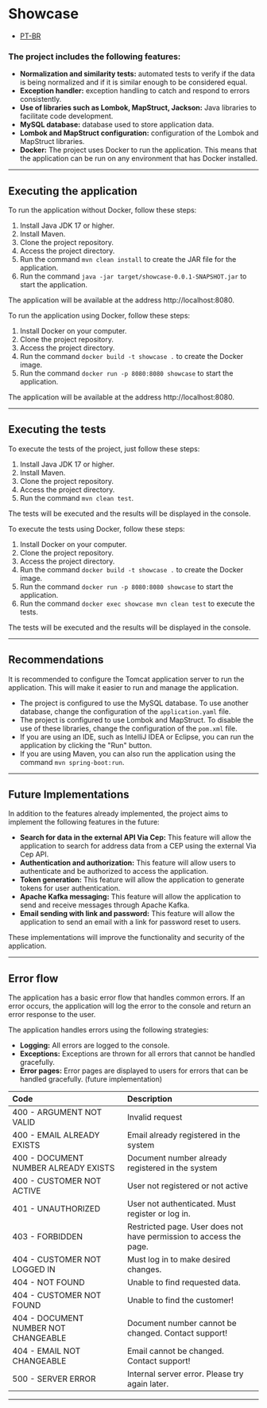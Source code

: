 # Showcase

* [PT-BR](./README-PT.md)

### The project includes the following features:

* **Normalization and similarity tests:** automated tests to verify if the data is being normalized and if it is similar
  enough to be considered equal.
* **Exception handler:** exception handling to catch and respond to errors consistently.
* **Use of libraries such as Lombok, MapStruct, Jackson:** Java libraries to facilitate code development.
* **MySQL database:** database used to store application data.
* **Lombok and MapStruct configuration:** configuration of the Lombok and MapStruct libraries.
* **Docker:** The project uses Docker to run the application. This means that the application can be run on any
  environment that has Docker installed.

---

## Executing the application

To run the application without Docker, follow these steps:

1. Install Java JDK 17 or higher.
2. Install Maven.
3. Clone the project repository.
4. Access the project directory.
5. Run the command `mvn clean install` to create the JAR file for the application.
6. Run the command `java -jar target/showcase-0.0.1-SNAPSHOT.jar` to start the application.

The application will be available at the address http://localhost:8080.

To run the application using Docker, follow these steps:

1. Install Docker on your computer.
2. Clone the project repository.
3. Access the project directory.
4. Run the command `docker build -t showcase .` to create the Docker image.
5. Run the command `docker run -p 8080:8080 showcase` to start the application.

The application will be available at the address http://localhost:8080.

---

## Executing the tests

To execute the tests of the project, just follow these steps:

1. Install Java JDK 17 or higher.
2. Install Maven.
3. Clone the project repository.
4. Access the project directory.
5. Run the command `mvn clean test`.

The tests will be executed and the results will be displayed in the console.

To execute the tests using Docker, follow these steps:

1. Install Docker on your computer.
2. Clone the project repository.
3. Access the project directory.
4. Run the command `docker build -t showcase .` to create the Docker image.
5. Run the command `docker run -p 8080:8080 showcase` to start the application.
6. Run the command `docker exec showcase mvn clean test` to execute the tests.

The tests will be executed and the results will be displayed in the console.

---

## Recommendations

It is recommended to configure the Tomcat application server to run the application. This will make it easier to run and
manage the application.

* The project is configured to use the MySQL database. To use another database, change the configuration of
  the `application.yaml` file.
* The project is configured to use Lombok and MapStruct. To disable the use of these libraries, change the configuration
  of the `pom.xml` file.
* If you are using an IDE, such as IntelliJ IDEA or Eclipse, you can run the application by clicking the "Run" button.
* If you are using Maven, you can also run the application using the command `mvn spring-boot:run`.

---

## Future Implementations

In addition to the features already implemented, the project aims to implement the following features in the future:

* **Search for data in the external API Via Cep:** This feature will allow the application to search for address data
  from a CEP using the external Via Cep API.
* **Authentication and authorization:** This feature will allow users to authenticate and be authorized to access the
  application.
* **Token generation:** This feature will allow the application to generate tokens for user authentication.
* **Apache Kafka messaging:** This feature will allow the application to send and receive messages through Apache Kafka.
* **Email sending with link and password:** This feature will allow the application to send an email with a link for
  password reset to users.

These implementations will improve the functionality and security of the application.

---

## Error flow

The application has a basic error flow that handles common errors. If an error occurs, the application will log the
error to the console and return an error response to the user.

The application handles errors using the following strategies:

* **Logging:** All errors are logged to the console.
* **Exceptions:** Exceptions are thrown for all errors that cannot be handled gracefully.
* **Error pages:** Error pages are displayed to users for errors that can be handled gracefully. (future implementation)

| Code                                 | Description                                                        |
|:-------------------------------------|:-------------------------------------------------------------------|
| 400 - ARGUMENT NOT VALID             | Invalid request                                                    |
| 400 - EMAIL ALREADY EXISTS           | Email already registered in the system                             |
| 400 - DOCUMENT NUMBER ALREADY EXISTS | Document number already registered in the system                   |
| 400 - CUSTOMER NOT ACTIVE            | User not registered or not active                                  |
| 401 - UNAUTHORIZED                   | User not authenticated. Must register or log in.                   |
| 403 - FORBIDDEN                      | Restricted page. User does not have permission to access the page. |
| 404 - CUSTOMER NOT LOGGED IN         | Must log in to make desired changes.                               |
| 404 - NOT FOUND                      | Unable to find requested data.                                     |
| 404 - CUSTOMER NOT FOUND             | Unable to find the customer!                                       |
| 404 - DOCUMENT NUMBER NOT CHANGEABLE | Document number cannot be changed. Contact support!                |
| 404 - EMAIL NOT CHANGEABLE           | Email cannot be changed. Contact support!                          |
| 500 - SERVER ERROR                   | Internal server error. Please try again later.                     |

---